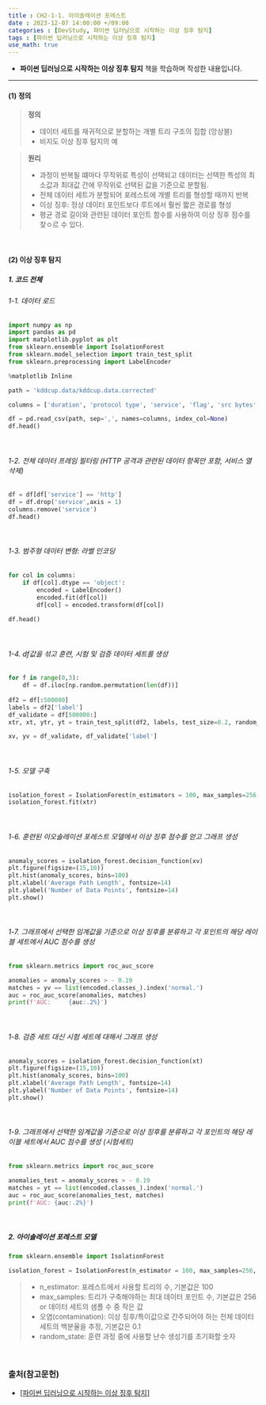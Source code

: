 ```yaml
---
title : CH2-1-1. 아이솔레이션 포레스트
date : 2023-12-07 14:00:00 +/09:00
categories : [DevStudy, 파이썬 딥러닝으로 시작하는 이상 징후 탐지]
tags : [파이썬 딥러닝으로 시작하는 이상 징후 탐지] 
use_math: true
---
```


* **파이썬 딥러닝으로 시작하는 이상 징후 탐지** 책을 학습하며 작성한 내용입니다.

----

#### (1) 정의
> **정의**
> - 데이터 세트를 재귀적으로 분할하는 개별 트리 구조의 집합 (앙상블)
> - 비지도 이상 징후 탐지의 예

> **원리**
> - 과정이 반복될 떄마다 무작위로 특성이 선택되고 데이터는 선택한 특성의 최소값과 최대값 간에 무작위로 선택된 값을 기준으로 분할됨.
> - 전체 데이터 세트가 분할되어 포레스트에 개별 트리를 형성할 때까지 반복
> - 이상 징후: 정상 데이터 포인트보다 루트에서 훨씬 짧은 경로를 형성
> - 평균 경로 길이와 관련된 데이터 포인트 함수를 사용하여 이상 징후 점수를 찾ㅇ르 수 있다.


&nbsp;
#### (2) 이상 징후 탐지
##### 1. 코드 전체
###### 1-1. 데이터 로드
```python
import numpy as np
import pandas as pd
import matplotlib.pyplot as plt
from sklearn.ensemble import IsolationForest
from sklearn.model_selection import train_test_split
from sklearn.preprocessing import LabelEncoder

%matplotlib Inline

path = 'kddcup.data/kddcup.data.corrected'

columns = ['duration', 'protocol type', 'service', 'flag', 'src bytes','dst bytes', 'land', 'wrong fragment', 'urgent', 'hot', 'num failed logins', 'logged in', 'num compromised', 'root shell', 'su attempted', 'num root', 'num file creations', 'num shells', 'num access files', 'num outbound cmds', 'is host login', 'is guest login', 'count', 'srv count', 'serror rate', 'srv serror rate', 'rerror rate', 'srv rerror rate', 'same srv rate', 'diff srv rate', 'srv diff host rate', 'dst host count', 'dst host srv count', 'dst host same srv rate', 'dst host diff srv rate', 'dst host same src port rate', 'dst host srv diff host rate', 'dst host serror rate', 'dst host srv serror rate', 'dst host rerror rate', 'dst host srv rerror rate', 'label']

df = pd.read_csv(path, sep=',', names=columns, index_col=None)
df.head()
```




&nbsp;
###### 1-2. 전체 데이터 프레임 필터링 (HTTP 공격과 관련된 데이터 항목만 포함, 서비스 열 삭제)
```python
df = df[df['service'] == 'http']
df = df.drop('service',axis = 1)
columns.remove('service')
df.head()
```


&nbsp;
###### 1-3. 범주형 데이터 변형: 라벨 인코딩
```python
for col in columns:
    if df[col].dtype == 'object':
        encoded = LabelEncoder()
        encoded.fit(df[col])
        df[col] = encoded.transform(df[col])
        
df.head()
```


&nbsp;
###### 1-4. df값을 섞고 훈련, 시험 및 검증 데이터 세트를 생성
```python
for f in range(0,3):
    df = df.iloc[np.random.permutation(len(df))]
    
df2 = df[:500000]
labels = df2['label']
df_validate = df[500000:]
xtr, xt, ytr, yt = train_test_split(df2, labels, test_size=0.2, random_state=42)

xv, yv = df_validate, df_validate['label']
```



&nbsp;
###### 1-5. 모델 구축
```python
isolation_forest = IsolationForest(n_estimators = 100, max_samples=256, contamination=0.1, random_state=42)
isolation_forest.fit(xtr)
```


&nbsp;
###### 1-6. 훈련된 이오솔레이션 포레스트 모델에서 이상 징후 점수를 얻고 그래프 생성
```python
anomaly_scores = isolation_forest.decision_function(xv)
plt.figure(figsize=(15,10))
plt.hist(anomaly_scores, bins=100)
plt.xlabel('Average Path Length', fontsize=14)
plt.ylabel('Number of Data Points', fontsize=14)
plt.show()
```


&nbsp;
###### 1-7. 그래프에서 선택한 임계값을 기준으로 이상 징후를 분류하고 각 포인트의 해당 레이블 세트에서 AUC 점수를 생성
```python
from sklearn.metrics import roc_auc_score

anomalies = anomaly_scores > - 0.19
matches = yv == list(encoded.classes_).index('normal.')
auc = roc_auc_score(anomalies, matches)
print(f'AUC:     {auc:.2%}')
```



&nbsp;
###### 1-8. 검증 세트 대신 시험 세트에 대해서 그래프 생성
```python
anomaly_scores = isolation_forest.decision_function(xt)
plt.figure(figsize=(15,10))
plt.hist(anomaly_scores, bins=100)
plt.xlabel('Average Path Length', fontsize=14)
plt.ylabel('Number of Data Points', fontsize=14)
plt.show()
```


&nbsp;
###### 1-9. 그래프에서 선택한 임계값을 기준으로 이상 징후를 분류하고 각 포인트의 해당 레이블 세트에서 AUC 점수를 생성 (시험세트)
```python
from sklearn.metrics import roc_auc_score

anomalies_test = anomaly_scores > - 0.19
matches = yt == list(encoded.classes_).index('normal.')
auc = roc_auc_score(anomalies_test, matches)
print(f'AUC: {auc:.2%}')
```


&nbsp;

##### 2. 아이솔레이션 포레스트 모델
```python
from sklearn.ensemble import IsolationForest

isolation_forest = IsolationForest(n_estimator = 100, max_samples=256, contamination=0.1, random_state=42)**
```
> 	- n_estimator: 포레스트에서 사용할 트리의 수, 기본값은 100
> 	- max_samples: 트리가 구축해야하는 최대 데이터 포인트 수, 기본값은 256 or 데이터 세트의 샘플 수 중 작은 값
> 	- 오염(contamination): 이상 징후/특이값으로 간주되어야 하는 전체 데이터 세트의 백분율을 추정, 기본값은 0.1
> 	- random_state: 훈련 과정 중에 사용할 난수 생성기를 초기화할 숫자


&nbsp;


### 출처(참고문헌)
* [[파이썬 딥러닝으로 시작하는 이상 징후 탐지]](https://product.kyobobook.co.kr/detail/S000001732457)

&nbsp;